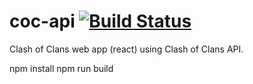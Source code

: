 # coc-api [![Build Status](https://travis-ci.org/bendo/coc-api.svg?branch=master)](https://travis-ci.org/bendo/coc-api)

Clash of Clans web app (react) using Clash of Clans API.

npm install
npm run build
